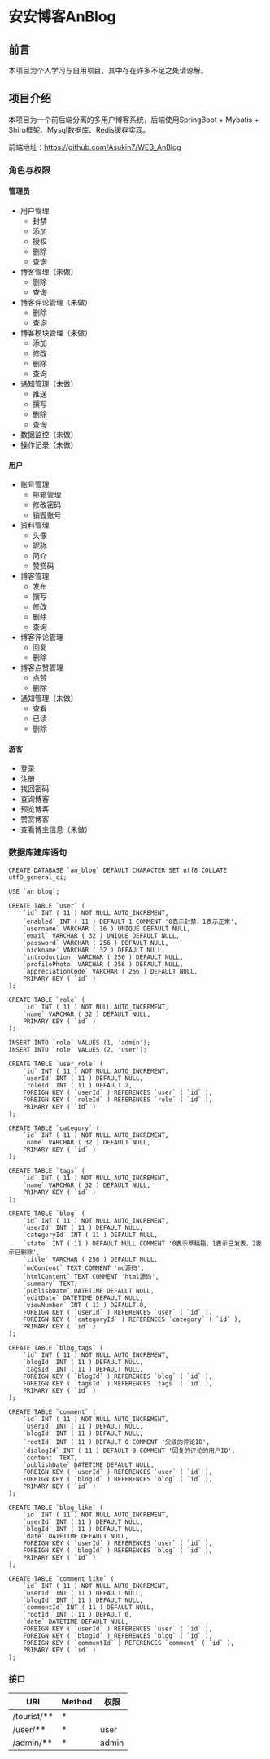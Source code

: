 # 安安博客AnBlog

## 前言

本项目为个人学习与自用项目，其中存在许多不足之处请谅解。

## 项目介绍

本项目为一个前后端分离的多用户博客系统，后端使用SpringBoot + Mybatis + Shiro框架、Mysql数据库、Redis缓存实现。

前端地址：https://github.com/Asukin7/WEB_AnBlog

### 角色与权限

#### 管理员

- 用户管理
  - 封禁
  - 添加
  - 授权
  - 删除
  - 查询
- 博客管理（未做）
  - 删除
  - 查询
- 博客评论管理（未做）
  - 删除
  - 查询
- 博客模块管理（未做）
  - 添加
  - 修改
  - 删除
  - 查询
- 通知管理（未做）
  - 推送
  - 撰写
  - 删除
  - 查询
- 数据监控（未做）
- 操作记录（未做）

#### 用户

- 账号管理
  - 邮箱管理
  - 修改密码
  - 销毁账号
- 资料管理
  - 头像
  - 昵称
  - 简介
  - 赞赏码
- 博客管理
  - 发布
  - 撰写
  - 修改
  - 删除
  - 查询
- 博客评论管理
  - 回复
  - 删除
- 博客点赞管理
  - 点赞
  - 删除
- 通知管理（未做）
  - 查看
  - 已读
  - 删除

#### 游客

- 登录
- 注册
- 找回密码
- 查询博客
- 预览博客
- 赞赏博客
- 查看博主信息（未做）

### 数据库建库语句

``` mysql 
CREATE DATABASE `an_blog` DEFAULT CHARACTER SET utf8 COLLATE utf8_general_ci;

USE `an_blog`;

CREATE TABLE `user` (
	`id` INT ( 11 ) NOT NULL AUTO_INCREMENT,
	`enabled` INT ( 11 ) DEFAULT 1 COMMENT '0表示封禁，1表示正常',
	`username` VARCHAR ( 16 ) UNIQUE DEFAULT NULL,
	`email` VARCHAR ( 32 ) UNIQUE DEFAULT NULL,
	`password` VARCHAR ( 256 ) DEFAULT NULL,
	`nickname` VARCHAR ( 32 ) DEFAULT NULL,
	`introduction` VARCHAR ( 256 ) DEFAULT NULL,
	`profilePhoto` VARCHAR ( 256 ) DEFAULT NULL,
	`appreciationCode` VARCHAR ( 256 ) DEFAULT NULL,
	PRIMARY KEY ( `id` )
);

CREATE TABLE `role` (
	`id` INT ( 11 ) NOT NULL AUTO_INCREMENT,
	`name` VARCHAR ( 32 ) DEFAULT NULL,
	PRIMARY KEY ( `id` )
);

INSERT INTO `role` VALUES (1, 'admin');
INSERT INTO `role` VALUES (2, 'user');

CREATE TABLE `user_role` (
	`id` INT ( 11 ) NOT NULL AUTO_INCREMENT,
	`userId` INT ( 11 ) DEFAULT NULL,
	`roleId` INT ( 11 ) DEFAULT 2,
	FOREIGN KEY ( `userId` ) REFERENCES `user` ( `id` ),
	FOREIGN KEY ( `roleId` ) REFERENCES `role` ( `id` ),
	PRIMARY KEY ( `id` )
);

CREATE TABLE `category` (
	`id` INT ( 11 ) NOT NULL AUTO_INCREMENT,
	`name` VARCHAR ( 32 ) DEFAULT NULL,
	PRIMARY KEY ( `id` )
);

CREATE TABLE `tags` (
	`id` INT ( 11 ) NOT NULL AUTO_INCREMENT,
	`name` VARCHAR ( 32 ) DEFAULT NULL,
	PRIMARY KEY ( `id` )
);

CREATE TABLE `blog` (
	`id` INT ( 11 ) NOT NULL AUTO_INCREMENT,
	`userId` INT ( 11 ) DEFAULT NULL,
	`categoryId` INT ( 11 ) DEFAULT NULL,
	`state` INT ( 11 ) DEFAULT NULL COMMENT '0表示草稿箱，1表示已发表，2表示已删除',
	`title` VARCHAR ( 256 ) DEFAULT NULL,
	`mdContent` TEXT COMMENT 'md源码',
	`htmlContent` TEXT COMMENT 'html源码',
	`summary` TEXT,
	`publishDate` DATETIME DEFAULT NULL,
	`editDate` DATETIME DEFAULT NULL,
    `viewNumber` INT ( 11 ) DEFAULT 0,
	FOREIGN KEY ( `userId` ) REFERENCES `user` ( `id` ),
	FOREIGN KEY ( `categoryId` ) REFERENCES `category` ( `id` ),
	PRIMARY KEY ( `id` )
);

CREATE TABLE `blog_tags` (
	`id` INT ( 11 ) NOT NULL AUTO_INCREMENT,
	`blogId` INT ( 11 ) DEFAULT NULL,
	`tagsId` INT ( 11 ) DEFAULT NULL,
	FOREIGN KEY ( `blogId` ) REFERENCES `blog` ( `id` ),
	FOREIGN KEY ( `tagsId` ) REFERENCES `tags` ( `id` ),
	PRIMARY KEY ( `id` )
);

CREATE TABLE `comment` (
	`id` INT ( 11 ) NOT NULL AUTO_INCREMENT,
	`userId` INT ( 11 ) DEFAULT NULL,
	`blogId` INT ( 11 ) DEFAULT NULL,
	`rootId` INT ( 11 ) DEFAULT 0 COMMENT '父级的评论ID',
	`dialogId` INT ( 11 ) DEFAULT 0 COMMENT '回复的评论的用户ID',
	`content` TEXT,
	`publishDate` DATETIME DEFAULT NULL,
	FOREIGN KEY ( `userId` ) REFERENCES `user` ( `id` ),
	FOREIGN KEY ( `blogId` ) REFERENCES `blog` ( `id` ),
	PRIMARY KEY ( `id` )
);

CREATE TABLE `blog_like` (
	`id` INT ( 11 ) NOT NULL AUTO_INCREMENT,
	`userId` INT ( 11 ) DEFAULT NULL,
	`blogId` INT ( 11 ) DEFAULT NULL,
	`date` DATETIME DEFAULT NULL,
	FOREIGN KEY ( `userId` ) REFERENCES `user` ( `id` ),
	FOREIGN KEY ( `blogId` ) REFERENCES `blog` ( `id` ),
	PRIMARY KEY ( `id` )
);

CREATE TABLE `comment_like` (
	`id` INT ( 11 ) NOT NULL AUTO_INCREMENT,
	`userId` INT ( 11 ) DEFAULT NULL,
	`blogId` INT ( 11 ) DEFAULT NULL,
	`commentId` INT ( 11 ) DEFAULT NULL,
	`rootId` INT ( 11 ) DEFAULT 0,
	`date` DATETIME DEFAULT NULL,
	FOREIGN KEY ( `userId` ) REFERENCES `user` ( `id` ),
	FOREIGN KEY ( `blogId` ) REFERENCES `blog` ( `id` ),
	FOREIGN KEY ( `commentId` ) REFERENCES `comment` ( `id` ),
	PRIMARY KEY ( `id` )
);
```

### 接口

| URI         | Method | 权限  |
| ----------- | ------ | ----- |
| /tourist/** | *      |       |
| /user/**    | *      | user  |
| /admin/**   | *      | admin |

